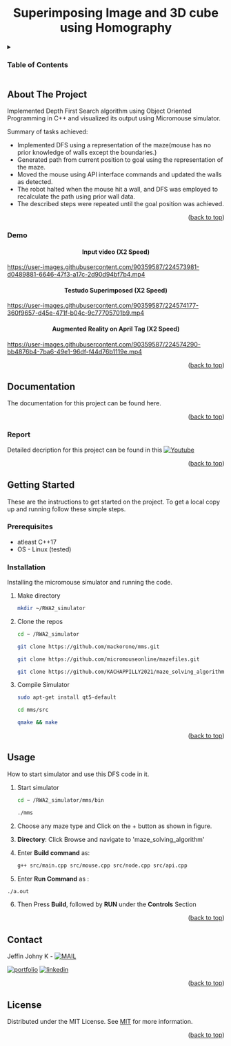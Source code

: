 <a name="readme-top"></a>

<!-- PROJECT LOGO -->
<br />
<div align="center">


  <h1 align="center">Superimposing Image and 3D cube using Homography </h1>


</div>



<!-- TABLE OF CONTENTS -->
<details>
  <summary><h3>Table of Contents</h3></summary>
  <ol>
    <li>
      <a href="#about-the-project">About The Project</a>
      <ul>
        <li><a href="#demo">Demo</a></li>
      </ul>
    </li>
    <li>
      <a href="#documentation">Documentation</a>
      <ul>
        <li><a href="#report">Report</a></li>
      </ul>
    </li>
    <li>
      <a href="#getting-started">Getting Started</a>
      <ul>
        <li><a href="#prerequisites">Prerequisites</a></li>
        <li><a href="#installation">Installation</a></li>
      </ul>
    </li>
    <li><a href="#usage">Usage</a></li>
    <li><a href="#contact">Contact</a></li>
    <li><a href="#license">License</a></li>
  </ol>
</details>



<!-- ABOUT THE PROJECT -->
## About The Project



Implemented Depth First Search algorithm using Object Oriented Programming in C++ and visualized its output using Micromouse simulator.

Summary of tasks achieved:
* Implemented DFS using a representation of the maze(mouse has no prior knowledge of walls except the boundaries.)
* Generated path from current position to goal using the representation of the maze.
* Moved the mouse using API interface commands and updated the walls as detected.
* The robot halted when the mouse hit a wall, and DFS was employed to recalculate the path using prior wall data.
* The described steps were repeated until the goal position was achieved.


<p align="right">(<a href="#readme-top">back to top</a>)</p>

### Demo

<div align="center">


  <h4 align="center"> Input video (X2 Speed)</h4>


</div>

https://user-images.githubusercontent.com/90359587/224573981-d0489881-6646-47f3-a17c-2d90d94bf7b4.mp4
<div align="center">


  <h4 align="center"> Testudo Superimposed (X2 Speed)</h4>


</div>

https://user-images.githubusercontent.com/90359587/224574177-360f9657-d45e-471f-b04c-9c77705701b9.mp4
<div align="center">


  <h4 align="center"> Augmented Reality on April Tag (X2 Speed)</h4>


</div>

https://user-images.githubusercontent.com/90359587/224574290-bb4876b4-7ba6-49e1-96df-f44d76b1119e.mp4
<p align="right">(<a href="#readme-top">back to top</a>)</p>



<!-- Document and Reports -->
## Documentation

The documentation for this project can be found here.

<p align="right">(<a href="#readme-top">back to top</a>)</p>



### Report

Detailed decription for this project can be found in this [![Youtube](https://img.shields.io/badge/YouTube-FF0000?style=for-the-badge&logo=youtube&logoColor=white)](https://youtu.be/9MUCtm4vwkQ)
<p align="right">(<a href="#readme-top">back to top</a>)</p>


<!-- GETTING STARTED -->
## Getting Started

These are the instructions to get started on the project.
To get a local copy up and running follow these simple steps.

### Prerequisites
* atleast C++17
* OS - Linux (tested)


### Installation

Installing the micromouse simulator and running the code.

1. Make directory
   ```sh
   mkdir ~/RWA2_simulator
   ```
2. Clone the repos
   ```sh
   cd ∼ /RWA2_simulator
   ```
   ```sh
   git clone https://github.com/mackorone/mms.git
   ```
   ```sh
   git clone https://github.com/micromouseonline/mazefiles.git
   ```
   ```sh
   git clone https://github.com/KACHAPPILLY2021/maze_solving_algorithm.git
   ```
3. Compile Simulator
   ```sh
   sudo apt-get install qt5-default
   ```
   ```sh
   cd mms/src
   ```
   ```sh
   qmake && make
   ```


<p align="right">(<a href="#readme-top">back to top</a>)</p>



<!-- USAGE EXAMPLES -->
## Usage

How to start simulator and use this DFS code in it.
1. Start simulator
   ```sh
   cd ∼ /RWA2_simulator/mms/bin
   ```
   ```sh
   ./mms
   ```
2. Choose any maze type and Click on the + button as shown in figure.

3. **Directory**: Click Browse and navigate to 'maze_solving_algorithm'
4. Enter **Build command** as:
   ```sh
   g++ src/main.cpp src/mouse.cpp src/node.cpp src/api.cpp
   ```
5. Enter **Run Command** as :
  ```sh
  ./a.out
  ```
6. Then Press **Build**, followed by **RUN** under the **Controls** Section
<p align="right">(<a href="#readme-top">back to top</a>)</p>



<!-- CONTACT -->
## Contact

Jeffin Johny K - [![MAIL](https://img.shields.io/badge/Gmail-D14836?style=for-the-badge&logo=gmail&logoColor=white)](mailto:jeffinjk@umd.edu)
	
[![portfolio](https://img.shields.io/badge/my_portfolio-000?style=for-the-badge&logo=ko-fi&logoColor=white)](https://github.com/KACHAPPILLY2021)
[![linkedin](https://img.shields.io/badge/linkedin-0A66C2?style=for-the-badge&logo=linkedin&logoColor=white)](http://www.linkedin.com/in/jeffin-johny-kachappilly-0a8597136)

<p align="right">(<a href="#readme-top">back to top</a>)</p>



<!-- LICENSE -->
## License

Distributed under the MIT License. See [MIT](https://choosealicense.com/licenses/mit/) for more information.

<p align="right">(<a href="#readme-top">back to top</a>)</p>



<!-- MARKDOWN LINKS & IMAGES -->
<!-- https://www.markdownguide.org/basic-syntax/#reference-style-links -->
[contributors-shield]: https://img.shields.io/github/contributors/othneildrew/Best-README-Template.svg?style=for-the-badge
[contributors-url]: https://github.com/othneildrew/Best-README-Template/graphs/contributors
[forks-shield]: https://img.shields.io/github/forks/othneildrew/Best-README-Template.svg?style=for-the-badge
[forks-url]: https://github.com/othneildrew/Best-README-Template/network/members
[stars-shield]: https://img.shields.io/github/stars/othneildrew/Best-README-Template.svg?style=for-the-badge
[stars-url]: https://github.com/othneildrew/Best-README-Template/stargazers
[issues-shield]: https://img.shields.io/github/issues/othneildrew/Best-README-Template.svg?style=for-the-badge
[issues-url]: https://github.com/othneildrew/Best-README-Template/issues
[license-shield]: https://img.shields.io/github/license/othneildrew/Best-README-Template.svg?style=for-the-badge
[license-url]: https://github.com/othneildrew/Best-README-Template/blob/master/LICENSE.txt
[linkedin-shield]: https://img.shields.io/badge/-LinkedIn-black.svg?style=for-the-badge&logo=linkedin&colorB=555
[linkedin-url]: https://linkedin.com/in/othneildrew
[product-screenshot]: images/screenshot.png
[Next.js]: https://img.shields.io/badge/next.js-000000?style=for-the-badge&logo=nextdotjs&logoColor=white
[Next-url]: https://nextjs.org/
[React.js]: https://img.shields.io/badge/React-20232A?style=for-the-badge&logo=react&logoColor=61DAFB
[React-url]: https://reactjs.org/
[Vue.js]: https://img.shields.io/badge/Vue.js-35495E?style=for-the-badge&logo=vuedotjs&logoColor=4FC08D
[Vue-url]: https://vuejs.org/
[Angular.io]: https://img.shields.io/badge/Angular-DD0031?style=for-the-badge&logo=angular&logoColor=white
[Angular-url]: https://angular.io/
[Svelte.dev]: https://img.shields.io/badge/Svelte-4A4A55?style=for-the-badge&logo=svelte&logoColor=FF3E00
[Svelte-url]: https://svelte.dev/
[Laravel.com]: https://img.shields.io/badge/Laravel-FF2D20?style=for-the-badge&logo=laravel&logoColor=white
[Laravel-url]: https://laravel.com
[Bootstrap.com]: https://img.shields.io/badge/Bootstrap-563D7C?style=for-the-badge&logo=bootstrap&logoColor=white
[Bootstrap-url]: https://getbootstrap.com
[JQuery.com]: https://img.shields.io/badge/jQuery-0769AD?style=for-the-badge&logo=jquery&logoColor=white
[JQuery-url]: https://jquery.com
